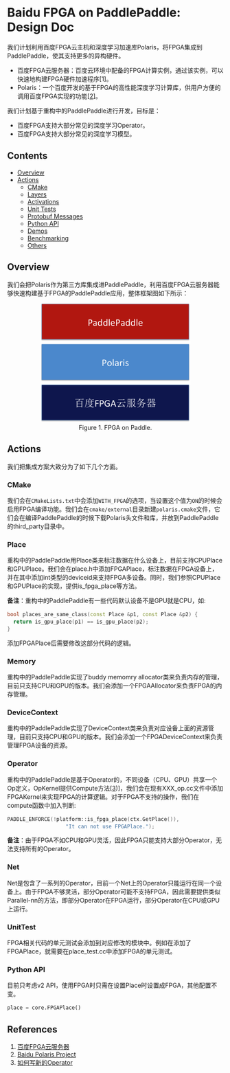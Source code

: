 # Baidu FPGA on PaddlePaddle: Design Doc

我们计划利用百度FPGA云主机和深度学习加速库Polaris，将FPGA集成到PaddlePaddle，使其支持更多的异构硬件。
- 百度FPGA云服务器：百度云环境中配备的FPGA计算实例，通过该实例，可以快速地构建FPGA硬件加速程序[1]。
- Polaris：一个百度开发的基于FPGA的高性能深度学习计算库，供用户方便的调用百度FPGA实现的功能\[[2](#references)\]。



我们计划基于重构中的PaddlePaddle进行开发，目标是：

- 百度FPGA支持大部分常见的深度学习Operator。
- 百度FPGA支持大部分常见的深度学习模型。


## Contents

- [Overview](#overview)
- [Actions](#actions)
 	- [CMake](#cmake)
	- [Layers](#layers)
	- [Activations](#activations)
	- [Unit Tests](#unit-tests)
	- [Protobuf Messages](#protobuf-messages)
	- [Python API](#python-api)
	- [Demos](#demos)
	- [Benchmarking](#benchmarking)
	- [Others](#others)

## Overview

我们会把Polaris作为第三方库集成进PaddlePaddle，利用百度FPGA云服务器能够快速构建基于FPGA的PaddlePaddle应用，整体框架图如下所示：
<div align="center">
<img src="image/overview.png" width=350><br/>
Figure 1. FPGA on Paddle.
</div>

## Actions
我们把集成方案大致分为了如下几个方面。

### CMake
我们会在`CMakeLists.txt`中会添加`WITH_FPGA`的选项，当设置这个值为`ON`的时候会启用FPGA编译功能。我们会在`cmake/external`目录新建`polaris.cmake`文件，它们会在编译PaddlePaddle的时候下载Polaris头文件和库，并放到PaddlePaddle的third_party目录中。

### Place
重构中的PaddlePaddle用Place类来标注数据在什么设备上，目前支持CPUPlace和GPUPlace。我们会在place.h中添加FPGAPlace，标注数据在FPGA设备上，并在其中添加int类型的deviceid来支持FPGA多设备。同时，我们参照CPUPlace和GPUPlace的实现，提供is_fpga_place等方法。

**备注**：重构中的PaddlePaddle有一些代码默认设备不是GPU就是CPU，如:
```C++
bool places_are_same_class(const Place &p1, const Place &p2) {
  return is_gpu_place(p1) == is_gpu_place(p2);
}
```
添加FPGAPlace后需要修改这部分代码的逻辑。

### Memory 
重构中的PaddlePaddle实现了buddy memomry allocator类来负责内存的管理，目前只支持CPU和GPU的版本。我们会添加一个FPGAAllocator来负责FPGA的内存管理。

### DeviceContext
重构中的PaddlePaddle实现了DeviceContext类来负责对应设备上面的资源管理，目前只支持CPU和GPU的版本。我们会添加一个FPGADeviceContext来负责管理FPGA设备的资源。

### Operator 
重构中的PaddlePaddle是基于Operator的，不同设备（CPU、GPU）共享一个Op定义，OpKernel提供Compute方法\[[3](#references))\]，我们会在现有XXX_op.cc文件中添加FPGAKernel来实现FPGA的计算逻辑。对于FPGA不支持的操作，我们在compute函数中加入判断:
```C++
PADDLE_ENFORCE(!platform::is_fpga_place(ctx.GetPlace()),
                   "It can not use FPGAPlace.");
```

**备注**：由于FPGA不如CPU和GPU灵活，因此FPGA只能支持大部分Operator，无法支持所有的Operator。

### Net
Net是包含了一系列的Operator，目前一个Net上的Operator只能运行在同一个设备上。由于FPGA不够灵活，部分Operator可能不支持FPGA，因此需要提供类似Parallel-nn的方法，即部分Operator在FPGA运行，部分Operator在CPU或GPU上运行。

### UnitTest 
FPGA相关代码的单元测试会添加到对应修改的模块中。例如在添加了FPGAPlace，就需要在place_test.cc中添加FPGA的单元测试。

### Python API
目前只考虑v2 API，使用FPGA时只需在设置Place时设置成FPGA，其他配置不变。
```python
place = core.FPGAPlace()
```

## References
1. [百度FPGA云服务器](https://cloud.baidu.com/product/fpga.html)
2. [Baidu Polaris Project](http://fpga.baidu.com/)
3. [如何写新的Operator](https://github.com/PaddlePaddle/Paddle/blob/develop/doc/howto/dev/new_op_cn.md#%E5%AE%9A%E4%B9%89OpKernel%E7%B1%BB)
